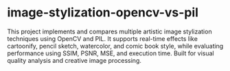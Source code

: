 # image-stylization-opencv-vs-pil
This project implements and compares multiple artistic image stylization techniques using OpenCV and PIL. It supports real-time effects like cartoonify, pencil sketch, watercolor, and comic book style, while evaluating performance using SSIM, PSNR, MSE, and execution time. Built for visual quality analysis and creative image processing.
